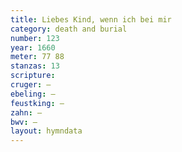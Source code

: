 ```yaml
---
title: Liebes Kind, wenn ich bei mir
category: death and burial
number: 123
year: 1660
meter: 77 88
stanzas: 13
scripture: 
cruger: —
ebeling: —
feustking: —
zahn: —
bwv: —
layout: hymndata
---
```

<br>

